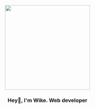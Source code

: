         
<p align="center" width="300">
   <img align="center" width="266" src="https://i.ibb.co/VTLJtNn/Screenshot-2022-10-01-at-01-38-15.png" />
   <h3  align="center">Hey👋, I'm Wike. Web developer </h3>
</p>
